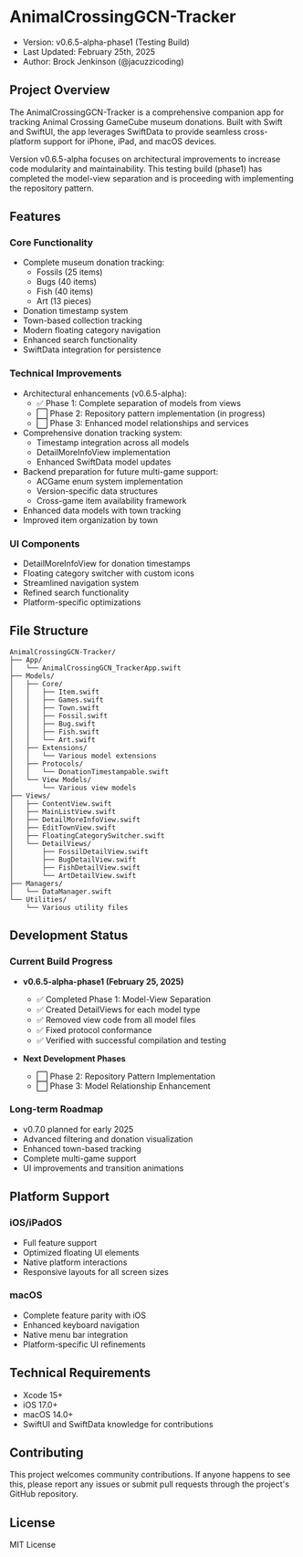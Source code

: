 # AnimalCrossingGCN-Tracker
* Version: v0.6.5-alpha-phase1 (Testing Build)
* Last Updated: February 25th, 2025
* Author: Brock Jenkinson (@jacuzzicoding)

## Project Overview
The AnimalCrossingGCN-Tracker is a comprehensive companion app for tracking Animal Crossing GameCube museum donations. Built with Swift and SwiftUI, the app leverages SwiftData to provide seamless cross-platform support for iPhone, iPad, and macOS devices.

Version v0.6.5-alpha focuses on architectural improvements to increase code modularity and maintainability. This testing build (phase1) has completed the model-view separation and is proceeding with implementing the repository pattern.

## Features

### Core Functionality
* Complete museum donation tracking:
  * Fossils (25 items)
  * Bugs (40 items)
  * Fish (40 items)
  * Art (13 pieces)
* Donation timestamp system
* Town-based collection tracking
* Modern floating category navigation
* Enhanced search functionality
* SwiftData integration for persistence

### Technical Improvements
* Architectural enhancements (v0.6.5-alpha):
  * ✅ Phase 1: Complete separation of models from views
  * ⬜ Phase 2: Repository pattern implementation (in progress)
  * ⬜ Phase 3: Enhanced model relationships and services
* Comprehensive donation tracking system:
  * Timestamp integration across all models
  * DetailMoreInfoView implementation
  * Enhanced SwiftData model updates
* Backend preparation for future multi-game support:
  * ACGame enum system implementation
  * Version-specific data structures
  * Cross-game item availability framework
* Enhanced data models with town tracking
* Improved item organization by town

### UI Components
* DetailMoreInfoView for donation timestamps
* Floating category switcher with custom icons
* Streamlined navigation system
* Refined search functionality
* Platform-specific optimizations

## File Structure
```
AnimalCrossingGCN-Tracker/
├── App/
│   └── AnimalCrossingGCN_TrackerApp.swift
├── Models/
│   ├── Core/
│   │   ├── Item.swift
│   │   ├── Games.swift
│   │   ├── Town.swift
│   │   ├── Fossil.swift
│   │   ├── Bug.swift
│   │   ├── Fish.swift
│   │   └── Art.swift
│   ├── Extensions/
│   │   └── Various model extensions
│   ├── Protocols/
│   │   └── DonationTimestampable.swift
│   └── View Models/
│       └── Various view models
├── Views/
│   ├── ContentView.swift
│   ├── MainListView.swift
│   ├── DetailMoreInfoView.swift
│   ├── EditTownView.swift
│   ├── FloatingCategorySwitcher.swift
│   └── DetailViews/
│       ├── FossilDetailView.swift
│       ├── BugDetailView.swift
│       ├── FishDetailView.swift
│       └── ArtDetailView.swift
├── Managers/
│   └── DataManager.swift
└── Utilities/
    └── Various utility files
```

## Development Status

### Current Build Progress
* **v0.6.5-alpha-phase1 (February 25, 2025)**
  * ✅ Completed Phase 1: Model-View Separation
  * ✅ Created DetailViews for each model type
  * ✅ Removed view code from all model files
  * ✅ Fixed protocol conformance
  * ✅ Verified with successful compilation and testing

* **Next Development Phases**
  * ⬜ Phase 2: Repository Pattern Implementation
  * ⬜ Phase 3: Model Relationship Enhancement

### Long-term Roadmap
* v0.7.0 planned for early 2025
* Advanced filtering and donation visualization
* Enhanced town-based tracking
* Complete multi-game support
* UI improvements and transition animations

## Platform Support

### iOS/iPadOS
* Full feature support
* Optimized floating UI elements
* Native platform interactions
* Responsive layouts for all screen sizes

### macOS
* Complete feature parity with iOS
* Enhanced keyboard navigation
* Native menu bar integration
* Platform-specific UI refinements

## Technical Requirements
* Xcode 15+
* iOS 17.0+
* macOS 14.0+
* SwiftUI and SwiftData knowledge for contributions

## Contributing
This project welcomes community contributions. If anyone happens to see this, please report any issues or submit pull requests through the project's GitHub repository.

## License
MIT License
